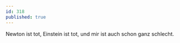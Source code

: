 ```yaml
---
id: 318
published: true
---
```

Newton ist tot, Einstein ist tot, und mir ist auch schon ganz schlecht.
